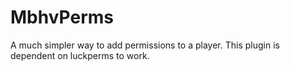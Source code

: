 # MbhvPerms
A much simpler way to add permissions to a player. This plugin is dependent on luckperms to work. 

